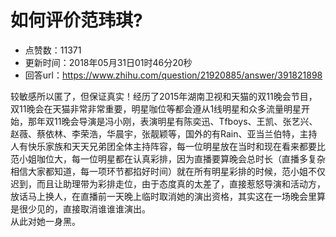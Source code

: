 # 如何评价范玮琪?
- 点赞数：11371
- 更新时间：2018年05月31日01时46分20秒
- 回答url：https://www.zhihu.com/question/21920885/answer/391821898
<body>
 <p data-pid="RVKjWzXG">较敏感所以匿了，但保证真实！经历了2015年湖南卫视和天猫的双11晚会节目，双11晚会在天猫非常非常重要，明星咖位等都会遵从1线明星和众多流量明星开始，那年双11晚会导演是冯小刚，表演明星有陈奕迅、Tfboys、王凯、张艺兴、赵薇、蔡依林、李荣浩，华晨宇，张靓颖等，国外的有Rain、亚当兰伯特，主持人有快乐家族和天天兄弟团全体主持阵容，每一位明星放在当时和现在看来都要比范小姐咖位大，每一位明星都在认真彩排，因为直播要算晚会总时长（直播多复杂相信大家都知道，每一项环节都掐好时间）就在所有明星彩排的时候，范小姐不仅迟到，而且让助理带为彩排走位，由于态度真的太差了，直接惹怒导演和活动方，放话马上换人，在直播前一天晚上临时取消她的演出资格，其实这在一场晚会里算是很少见的，直接取消谁谁谁演出。<br>
  从此对她一身黑。</p>
</body>